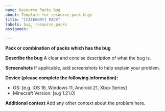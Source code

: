 ```yaml
---
name: Resource Packs Bug
about: Template for resource pack bugs
title: "[CATEGORY] PACK"
labels: bug, resource_packs
assignees: ''

---
```


**Pack or combination of packs which has the bug**

**Describe the bug**
A clear and concise description of what the bug is.

**Screenshots**
If applicable, add screenshots to help explain your problem.

**Device (please complete the following information):**
 - OS: [e.g. iOS 16, Windows 11, Android 21, Xbox Series]
 - Minecraft Version: [e.g 1.21.0]

**Additional context**
Add any other context about the problem here.
